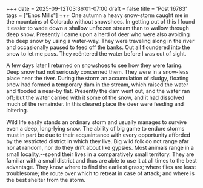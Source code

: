 +++
date = 2025-09-12T03:36:01-07:00
draft = false
title = 'Post 16783'
tags = ["Enos Mills"]
+++
One autumn a heavy snow-storm caught me in the mountains of Colorado without snowshoes. In getting out of this I found it easier to wade down a shallow unfrozen stream than to wallow through deep snow. Presently I came upon a herd of deer who were also avoiding the deep snow by using a water-way. They were traveling along in the river and occasionally paused to feed off the banks. Out all floundered into the snow to let me pass. They reëntered the water before I was out of sight.

A few days later I returned on snowshoes to see how they were faring. Deep snow had not seriously concerned them. They were in a snow-less place near the river. During the storm an accumulation of sludgy, floating snow had formed a temporary dam in the stream, which raised the water and flooded a near-by flat. Presently the dam went out, and the water ran off; but the water carried with it some of the snow, and it had dissolved much of the remainder. In this cleared place the deer were feeding and loitering.

Wild life easily stands an ordinary storm and usually manages to survive even a deep, long-lying snow. The ability of big game to endure storms must in part be due to their acquaintance with every opportunity afforded by the restricted district in which they live. Big wild folk do not range afar nor at random, nor do they drift about like gypsies. Most animals range in a small locality,--spend their lives in a comparatively small territory. They are familiar with a small district and thus are able to use it at all times to the best advantage. They know where to find the earliest grass; where flies are least troublesome; the route over which to retreat in case of attack; and where is the best shelter from the storm.

